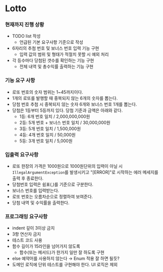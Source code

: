 # Lotto
### 현재까지 진행 상황
* TODO list 작성
  * 언급된 기본 요구사항 기준으로 작성
* 6자리의 추첨 번호 및 보너스 번호 입력 기능 구현
  * 입력 값의 범위 및 형태가 적절치 못할 시 예외 처리
* 각 등수마다 당첨된 갯수를 확인하는 기능 구현
  * 전체 내역 및 총수익률 출력하는 기능 구현

### 기능 요구 사항
- 로또 번호의 숫자 범위는 1~45까지이다.
- 1개의 로또를 발행할 때 중복되지 않는 6개의 숫자를 뽑는다.
- 당첨 번호 추첨 시 중복되지 않는 숫자 6개와 보너스 번호 1개를 뽑는다.
- 당첨은 1등부터 5등까지 있다. 당첨 기준과 금액은 아래와 같다.
    - 1등: 6개 번호 일치 / 2,000,000,000원
    - 2등: 5개 번호 + 보너스 번호 일치 / 30,000,000원
    - 3등: 5개 번호 일치 / 1,500,000원
    - 4등: 4개 번호 일치 / 50,000원
    - 5등: 3개 번호 일치 / 5,000원

### 입출력 요구사항
* 로또 한장의 가격은 1000원으로 1000원단위의 입력이 아닐 시  `IllegalArgumentException`를 발생시키고 "[ERROR]"로 시작하는 에러 메세지를 출력 후 종료한다.
* 당첨번호 입력은 쉼표(,)를 기준으로 구분한다.
* 보너스 번호를 입력받는다.
* 로또 번호는 오름차순으로 정렬하여 보여준다.
* 당첨 내역 및 수익률을 출력한다.

### 프로그래밍 요구사항
+ indent 깊이 3이상 금지
+ 3항 연산자 금지
+ 테스트 코드 사용
+ 함수 길이가 15라인을 넘어가지 않도록
  + 함수(또는 메서드)가 한가지 일만 잘 하도록 구현
+ else 예약어를 사용하지 않는다 → Enum 적용 잘 하면 될듯?
+ 도메인 로직에 단위 테스트를 구현해야 한다. UI 로직은 제외
